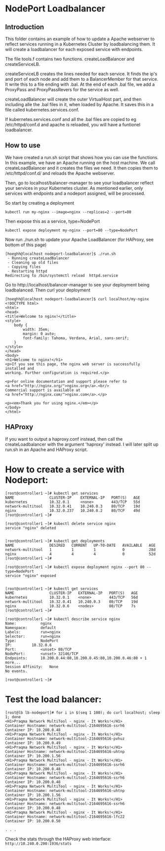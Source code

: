 # NodePort Loadbalancer
## Introduction
This folder contains an example of how to update a Apache webserver to reflect services running in a Kubernetes Cluster by loadbalancing them. It will create a loadbalancer for each exposed service with endpoints.

The file tools.f contains two functions. createLoadBalancer and createServiceLB. 

createServiceLB creates the lines needed for each service. It finds the ip's and port of each node and add them to a BalancerMember for that service. It write this to a file ending with .bal. At the end of each .bal file, we add a ProxyPass and ProxyPassRevers for the service as well.

createLoadBalancer will create the outer VirtualHost part, and then including alle the .bal files in it, when loaded by Apache. It saves this in a file called kubernetes.services.conf.

If kubernetes.services.conf and all the .bal files are copied to eg /etc/httpd/conf.d and apache is reloaded, you will have a funtionel loadbalancer.

## How to use
We have created a run.sh script that shows how you can use the functions. In this example, we have an Apache running on the host machine. We call createLoadBalancer and it creates the files we need. It then copies them to /etc/httpd/conf.d/ and reloads the Apache webserver.

Then, go to localhost/balancer-manager to see your loadbalancer reflect your services in your Kubernetes cluster. As mentioned earlier, only services with endpoints and a nodeport assigned, will be processed.


So start by creating a deployment
```
kubectl run my-nginx --image=nginx --replicas=2 --port=80
```

Then expose this as a service, type=NodePort
```
kubectl expose deployment my-nginx --port=80 --type=NodePort
```

Now run ./run.sh to update your Apache LoadBalancer (for HAProxy, see bottom of this page)
```
[hoeghh@localhost nodeport-loadbalancer]$ ./run.sh 
 - Running createLoadBalancer
 - Cleaning up old files
 - Copying files
 - Restarting httpd
Redirecting to /bin/systemctl reload  httpd.service
```

Go to http://localhost/balancer-manager to see your deployment being loadbalanced.
Then curl your deployment
```
[hoeghh@localhost nodeport-loadbalancer]$ curl localhost/my-nginx
<!DOCTYPE html>
<html>
<head>
<title>Welcome to nginx!</title>
<style>
    body {
        width: 35em;
        margin: 0 auto;
        font-family: Tahoma, Verdana, Arial, sans-serif;
    }
</style>
</head>
<body>
<h1>Welcome to nginx!</h1>
<p>If you see this page, the nginx web server is successfully installed and
working. Further configuration is required.</p>

<p>For online documentation and support please refer to
<a href="http://nginx.org/">nginx.org</a>.<br/>
Commercial support is available at
<a href="http://nginx.com/">nginx.com</a>.</p>

<p><em>Thank you for using nginx.</em></p>
</body>
</html>
```

## HAProxy
If you want to output a haproxy.conf instead, then call the createLoadbalancer with the argument 'haproxy' instead. I will later split up run.sh in an Apache and HAProxy script.


# How to create a service with Nodeport:
```
[root@controller1 ~]# kubectl get services
NAME                CLUSTER-IP    EXTERNAL-IP   PORT(S)   AGE
kubernetes          10.32.0.1     <none>        443/TCP   55d
network-multitool   10.32.0.41    10.240.0.3    80/TCP    19d
nginx               10.32.0.237   10.240.0.2    80/TCP    49d
[root@controller1 ~]# 

[root@controller1 ~]# kubectl delete service nginx
service "nginx" deleted


[root@controller1 ~]# kubectl get deployments
NAME                DESIRED   CURRENT   UP-TO-DATE   AVAILABLE   AGE
network-multitool   1         1         1            0           28d
nginx               4         4         4            0           52d
[root@controller1 ~]# 

[root@controller1 ~]# kubectl expose deployment nginx --port 80 --type=NodePort
service "nginx" exposed


[root@controller1 ~]# kubectl get services
NAME                CLUSTER-IP   EXTERNAL-IP   PORT(S)   AGE
kubernetes          10.32.0.1    <none>        443/TCP   56d
network-multitool   10.32.0.41   10.240.0.3    80/TCP    19d
nginx               10.32.0.6    <nodes>       80/TCP    7s
[root@controller1 ~]# 

[root@controller1 ~]# kubectl describe service nginx
Name:			nginx
Namespace:		default
Labels:			run=nginx
Selector:		run=nginx
Type:			NodePort
IP:			10.32.0.6
Port:			<unset>	80/TCP
NodePort:		<unset>	32146/TCP
Endpoints:		10.200.0.44:80,10.200.0.45:80,10.200.0.46:80 + 1 more...
Session Affinity:	None
No events.

[root@controller1 ~]# 
```


# Test the load balancer:

```
[root@lb lb-nodeport]# for i in $(seq 1 100); do curl localhost; sleep 1; done
<H1>Praqma Network MultiTool - nginx - It Works!</H1>
Container Hostname: network-multitool-2164695616-ssrh6
Container IP: 10.200.0.48
<H1>Praqma Network MultiTool - nginx - It Works!</H1>
Container Hostname: network-multitool-2164695616-pvhuz
Container IP: 10.200.0.49
<H1>Praqma Network MultiTool - nginx - It Works!</H1>
Container Hostname: network-multitool-2164695616-uhtnp
Container IP: 10.200.1.56
<H1>Praqma Network MultiTool - nginx - It Works!</H1>
Container Hostname: network-multitool-2164695616-ssrh6
Container IP: 10.200.0.48
<H1>Praqma Network MultiTool - nginx - It Works!</H1>
Container Hostname: network-multitool-2164695616-ssrh6
Container IP: 10.200.0.48
<H1>Praqma Network MultiTool - nginx - It Works!</H1>
Container Hostname: network-multitool-2164695616-uhtnp
Container IP: 10.200.1.56
<H1>Praqma Network MultiTool - nginx - It Works!</H1>
Container Hostname: network-multitool-2164695616-ssrh6
Container IP: 10.200.0.48
<H1>Praqma Network MultiTool - nginx - It Works!</H1>
Container Hostname: network-multitool-2164695616-lfc22
Container IP: 10.200.0.50

. . .
``` 


Check the stats through the HAProxy web interface: `http://10.240.0.200:1936/stats`


